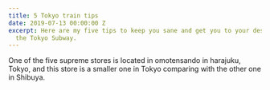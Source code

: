 ```yaml
---
title: 5 Tokyo train tips
date: 2019-07-13 00:00:00 Z
excerpt: Here are my five tips to keep you sane and get you to your destination on
  the Tokyo Subway.
---
```


One of the five supreme stores is located in omotensando in harajuku, Tokyo, and this store is a smaller one in Tokyo comparing with the other one in Shibuya.
